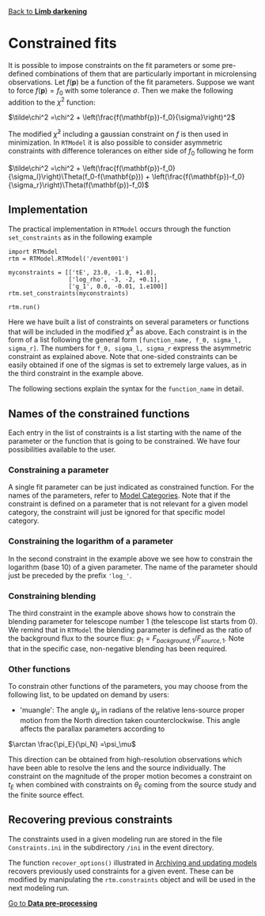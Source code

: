 [Back to **Limb darkening**](LimbDarkening.md)

# Constrained fits

It is possible to impose constraints on the fit parameters or some pre-defined combinations of them that are particularly important in microlensing observations. Let $f(\mathbf{p})$ be a function of the fit parameters. Suppose we want to force $f(\mathbf{p}) = f_0$ with some tolerance $\sigma$. Then we make the following addition to the $\chi^2$ function:

$\tilde\chi^2 =\chi^2 + \left(\frac{f(\mathbf{p})-f_0}{\sigma}\right)^2$

The modified $\tilde\chi^2$ including a gaussian constraint on $f$ is then used in minimization. In `RTModel` it is also possible to consider asymmetric constraints with difference tolerances on either side of $f_0$ following he form 

$\tilde\chi^2 =\chi^2 + \left(\frac{f(\mathbf{p})-f_0}{\sigma_l}\right)\Theta(f_0-f(\mathbf{p})) + \left(\frac{f(\mathbf{p})-f_0}{\sigma_r}\right)\Theta(f(\mathbf{p})-f_0)$

## Implementation

The practical implementation in `RTModel` occurs through the function `set_constraints` as in the following example

```
import RTModel
rtm = RTModel.RTModel('/event001')

myconstraints = [['tE', 23.0, -1.0, +1.0],
                 ['log_rho', -3, -2, +0.1],
                 ['g_1', 0.0, -0.01, 1.e100]]
rtm.set_constraints(myconstraints)

rtm.run()
```

Here we have built a list of constraints on several parameters or functions that will be included in the modified  $\tilde\chi^2$ as above. Each constraint is in the form of a list following the general form `[function_name, f_0, sigma_l, sigma_r]`. The numbers for `f_0, sigma_l, sigma_r` express the asymmetric constraint as explained above. Note that one-sided constraints can be easily obtained if one of the sigmas is set to extremely large values, as in the third constraint in the example above.

The following sections explain the syntax for the `function_name` in detail.

## Names of the constrained functions

Each entry in the list of constraints is a list starting with the name of the parameter or the function that is going to be constrained. We have four possibilities available to the user. 

### Constraining a parameter

A single fit parameter can be just indicated as constrained function. For the names of the parameters, refer to [Model Categories](ModelCategories.md). Note that if the constraint is defined on a parameter that is not relevant for a given model category, the constraint will just be ignored for that specific model category.

### Constraining the logarithm of a parameter

In the second constraint in the example above we see how to constrain the logarithm (base 10) of a given parameter. The name of the parameter should just be preceded by the prefix `'log_'`.

### Constraining blending

The third constraint in the example above shows how to constrain the blending parameter for telescope number 1 (the telescope list starts from 0). We remind that in `RTModel` the blending parameter is defined as the ratio of the background flux to the source flux: $g_1 = F_{background,1}/F_{source,1}$. Note that in the specific case, non-negative blending has been required.

### Other functions

To constrain other functions of the parameters, you may choose from the following list, to be updated on demand by users:

- 'muangle': The angle $\psi_\mu$ in radians of the relative lens-source proper motion from the North direction taken counterclockwise. This angle affects the parallax parameters according to

$\arctan \frac{\pi_E}{\pi_N} =\psi_\mu$

This direction can be obtained from high-resolution observations which have been able to resolve the lens and the source individually. The constraint on the magnitude of the proper motion becomes a constraint on $t_E$ when combined with constraints on $\theta_E$ coming from the source study and the finite source effect.

## Recovering previous constraints

The constraints used in a given modeling run are stored in the file `Constraints.ini` in the subdirectory `/ini` in the event directory.

The function `recover_options()` illustrated in [Archiving and updating models](Archive.md) recovers previously used constraints for a given event. These can be modified by manipulating the `rtm.constraints` object and will be used in the next modeling run. 

[Go to **Data pre-processing**](DataPreprocessing.md)

